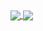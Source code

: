 <a href="https://github.com/DrMaxNix">
	<img align="center" src="https://github-readme-stats.vercel.app/api?username=DrMaxNix&count_private=true&theme=dark&include_all_commits=true&show_icons=true&cache_seconds=86400&card_width=400&hide_border=true&line_height=24&hide_title=true" />
</a>
<a href="https://github.com/DrMaxNix">
	<img align="center" src="https://github-readme-stats.vercel.app/api/top-langs/?username=DrMaxNix&layout=compact&theme=dark&langs_count=8&cache_seconds=86400&card_width=350&hide_border=true&hide_title=true" />
</a>
